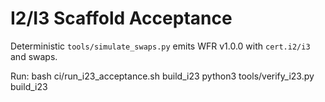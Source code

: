 # I2/I3 Scaffold Acceptance

Deterministic `tools/simulate_swaps.py` emits WFR v1.0.0 with `cert.i2/i3` and swaps.

Run:
  bash ci/run_i23_acceptance.sh build_i23
  python3 tools/verify_i23.py build_i23
